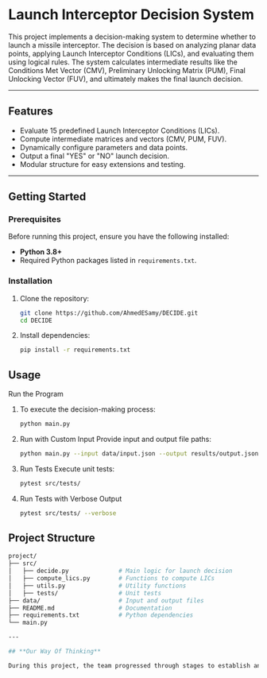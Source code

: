 # Launch Interceptor Decision System

This project implements a decision-making system to determine whether to launch a missile interceptor. The decision is based on analyzing planar data points, applying Launch Interceptor Conditions (LICs), and evaluating them using logical rules. The system calculates intermediate results like the Conditions Met Vector (CMV), Preliminary Unlocking Matrix (PUM), Final Unlocking Vector (FUV), and ultimately makes the final launch decision.

---

## **Features**
- Evaluate 15 predefined Launch Interceptor Conditions (LICs).
- Compute intermediate matrices and vectors (CMV, PUM, FUV).
- Dynamically configure parameters and data points.
- Output a final "YES" or "NO" launch decision.
- Modular structure for easy extensions and testing.

---

## **Getting Started**

### **Prerequisites**
Before running this project, ensure you have the following installed:
- **Python 3.8+**
- Required Python packages listed in `requirements.txt`.

### **Installation**
1. Clone the repository:
   ```bash
   git clone https://github.com/AhmedESamy/DECIDE.git
   cd DECIDE

2. Install dependencies:
    ```bash
    pip install -r requirements.txt

## **Usage**
Run the Program
1. To execute the decision-making process:
   ```bash
   python main.py

2. Run with Custom Input
Provide input and output file paths:

   ```bash
   python main.py --input data/input.json --output results/output.json

3. Run Tests
Execute unit tests:

   ```bash
   pytest src/tests/

4. Run Tests with Verbose Output
   ```bash
   pytest src/tests/ --verbose

## **Project Structure**
   ```bash
   project/
   ├── src/
   │   ├── decide.py              # Main logic for launch decision
   │   ├── compute_lics.py        # Functions to compute LICs
   │   ├── utils.py               # Utility functions
   │   ├── tests/                 # Unit tests
   ├── data/                      # Input and output files
   ├── README.md                  # Documentation
   ├── requirements.txt           # Python dependencies
   └── main.py       

---

## **Our Way Of Thinking** 

During this project, the team progressed through stages to establish an effective way of working. Initially, principles and constraints were defined, focusing on task allocation and collaboration. A foundation was built by integrating key practices such as modular design, version control, and task tracking. This framework was then adopted by the team, becoming fully in place as all members consistently followed it. Over time, the workflow proved effective, enabling seamless integration, robust testing, and timely delivery. While this way of working is still active, it may evolve or be retired in future projects based on lessons learned
